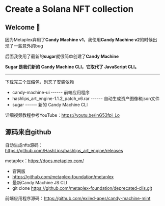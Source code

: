 # Create a Solana NFT collection



## **Welcome 👋**

因为Metaplex弃用了**Candy Machine v1**，我使用**Candy Machine v2**的时候出现了一些意外的bug

后面我使用了最新的**sugar**就很简单创建了**Candy Machine**

**Sugar 是我们新的 Candy Machine CLI，它取代了 JavaScript CLI。**

------

下载完三个压缩包，别忘了安装依赖

- candy-machine-ui	------	前端应用程序
- hashlips_art_engine-1.1.2_patch_v6.rar	------	自动生成资产图像和json文件
- sugar	------	新的 Candy Machine CLI

详细视频教程参考YouTube：https://youtu.be/inG53fpi_Lo



## 源码来自github

自动生成nfts源码：https://github.com/HashLips/hashlips_art_engine/releases

metaplex：https://docs.metaplex.com/

- 官网版
- https://github.com/metaplex-foundation/metaplex
- 最新Candy Machine JS CLI
- git clone https://github.com/metaplex-foundation/deprecated-clis.git

前端应用程序源码：https://github.com/exiled-apes/candy-machine-mint



